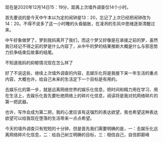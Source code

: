 现在是2020年12月14日15：19分，距离上次墙外调查仅14个小时。

首先要说的是今天中午本以为定的闹钟是13：20，忘记了上次已经把闹钟改为14：20。不得不说多了这一小时睡的头昏脑胀，在凌冽的东风中思绪逐渐清醒过来。

中午好象做梦了，梦到我妈离开了我们，而这个梦又好像是在承接之前的梦，虽然我已经记不得之前的梦是什么内容了，从中午的梦的结果推断大概是什么与邪恶势力抗争结束后故事的结尾。

不知道我妈的抑郁情况现在怎么样了

好了不说这些，继续上次墙外调查的内容，去娱乐化将是我接下来一年生活的重点内容，大概也许，给自己未来的生活定下一个目标是有用的。

去娱乐化的第一步，就是远离网络世界的娱乐化信息，把时间和精力用在学习、用在生活上，去娱乐化首先要杜绝网络上的碎片化信息，阅读将是我对抗网络碎片的第一把武器。

也许，写作会成为第二把，我的心里应该有这强烈的表达欲望，我也希望这种表达欲望可以给我现在堕落的生活带来一点点希望。

今天的墙外调查只有短短的十分钟，但是首先我们需要明确的是，一：去娱乐化远离网络碎片化信息，二：给自己树立明确的目标，三：相信自己，自信即巅峰

